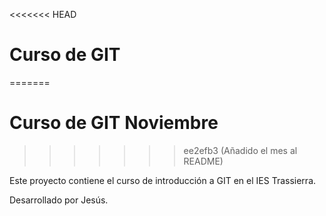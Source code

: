 <<<<<<< HEAD
# Curso de GIT
=======
# Curso de GIT Noviembre
>>>>>>> ee2efb3 (Añadido el mes al README)

Este proyecto contiene el curso de introducción a GIT en el IES Trassierra.

Desarrollado por Jesús.
